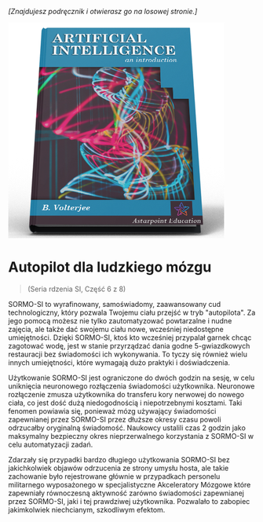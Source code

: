 *[Znajdujesz podręcznik i otwierasz go na losowej stronie.]*

![AI Textbook](/resources/lore/textbookAI440.png)
# Autopilot dla ludzkiego mózgu
> (Seria rdzenia SI, Część 6 z 8)

SORMO-SI to wyrafinowany, samoświadomy, zaawansowany cud technologiczny, który pozwala Twojemu ciału przejść w tryb "autopilota". Za jego pomocą możesz nie tylko zautomatyzować powtarzalne i nudne zajęcia, ale także dać swojemu ciału nowe, wcześniej niedostępne umiejętności. Dzięki SORMO-SI, ktoś kto wcześniej przypalał garnek chcąc zagotować wodę, jest w stanie przyrządzać dania godne 5-gwiazdkowych restauracji bez świadomości ich wykonywania. To tyczy się również wielu innych umiejętności, które wymagają dużo praktyki i doświadczenia.

Użytkowanie SORMO-SI jest ograniczone do dwóch godzin na sesję, w celu uniknięcia neuronowego rozłączenia świadomości użytkownika. Neuronowe rozłączenie zmusza użytkownika do transferu kory nerwowej do nowego ciała, co jest dość dużą niedogodnością i niepotrzebnymi kosztami. Taki fenomen powiawia się, ponieważ mózg używający świadomości zapewnianej przez SORMO-SI przez dłuższe okresy czasu powoli odrzucałby oryginalną świadomość. Naukowcy ustalili czas 2 godzin jako maksymalny bezpieczny okres nieprzerwalnego korzystania z SORMO-SI w celu automatyzacji zadań.

Zdarzały się przypadki bardzo długiego użytkowania SORMO-SI bez jakichkolwiek objawów odrzucenia ze strony umysłu hosta, ale takie zachowanie było rejestrowane głównie w przypadkach personelu militarnego wyposażonego w specjalistyczne Akceleratory Mózgowe które zapewniały równoczesną aktywność zarówno świadomości zapewnianej przez SORMO-SI, jaki i tej prawdziwej użytkownika. Pozwalało to zabopiec jakimkolwiek niechcianym, szkodliwym efektom.
